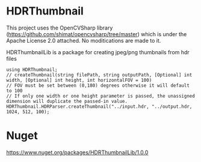 # HDRThumbnail

This project uses the OpenCVSharp library (https://github.com/shimat/opencvsharp/tree/master) which is under the Apache License 2.0 attached. No moditications are made to it.

HDRThumbnailLib is a package for creating jpeg/png thumbnails from hdr files

```
using HDRThumbnail;
// createThumbnail(string filePath, string outputPath, [Optional] int width, [Optional] int height, int horizontalFOV = 100)
// FOV must be set between (0,180) degrees otherwise it will default to 100
// If only one width or one height parameter is passed, the unassigned dimension will duplicate the passed-in value.
HDRThumbnail.HDRParser.createThumbnail("../input.hdr, "../output.hdr, 1024, 512, 100);
```

# Nuget
https://www.nuget.org/packages/HDRThumbnailLib/1.0.0
